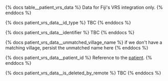{% docs table__patient_vrs_data %}
Data for Fiji's VRS integration only.
{% enddocs %}

{% docs patient_vrs_data__id_type %}
TBC
{% enddocs %}

{% docs patient_vrs_data__identifier %}
TBC
{% enddocs %}

{% docs patient_vrs_data__unmatched_village_name %}
if we don't have a matching village, persist the unmatched name here
{% enddocs %}

{% docs patient_vrs_data__patient_id %}
Reference to the [patient](#!/source/source.tamanu.tamanu.patients).
{% enddocs %}

{% docs patient_vrs_data__is_deleted_by_remote %}
TBC
{% enddocs %}
